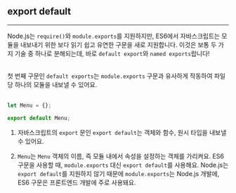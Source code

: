 ## export default
---
Node.js는 `require()`와 `module.exports`를 지원하지만, ES6에서 자바스크립트는 모듈을 내보내기 위한 보다 읽기 쉽고 유연한 구문을 새로 지원합니다. 이것은 보통 두 가지 기술 중 하나로 분해되는데, 바로 `default export`와 `named exports`랍니다!
<br>
<br>

첫 번째 구문인 `default exports`는 `module.exports` 구문과 유사하게 작동하여 파일당 하나의 모듈을 내보낼 수 있어요.
<br>
<br>

```javascript
let Menu = {};

export default Menu;
```

1. 자바스크립트의 `export` 문인 `export default`는 객체와 함수, 원시 타입을 내보낼 수 있어요.

2. `Menu`는 `Menu` 객체의 이름, 즉 모듈 내에서 속성을 설정하는 객체를 가리켜요. ES6 구문을 사용할 때, `module.exports` 대신 `export default`를 사용해요. Node.js는 `export default`를 지원하지 않기 때문에 `module.exports`는 Node.js 개발에, ES6 구문은 프론트엔드 개발에 주로 사용돼요. 